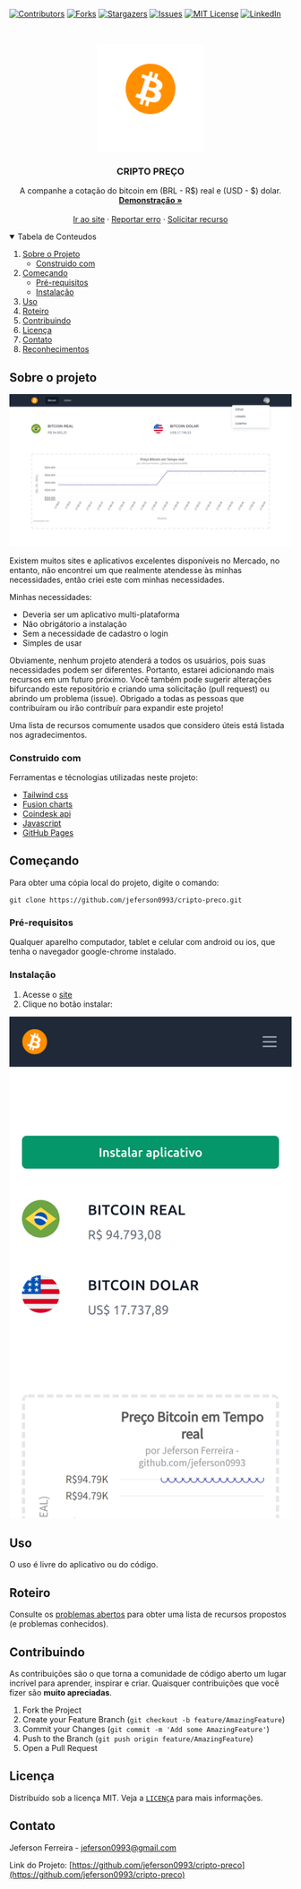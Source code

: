 <!-- PROJECT SHIELDS -->
[![Contributors][contributors-shield]][contributors-url]
[![Forks][forks-shield]][forks-url]
[![Stargazers][stars-shield]][stars-url]
[![Issues][issues-shield]][issues-url]
[![MIT License][license-shield]][license-url]
[![LinkedIn][linkedin-shield]][linkedin-url]


<!-- PROJECT LOGO -->
<br />
<p align="center">
  <a href="https://github.com/jeferson0993/cripto-preco">
    <img src="android-icon-192x192.png" alt="Logo" width="192" height="192">
  </a>

  <h3 align="center">CRIPTO PREÇO</h3>

  <p align="center">
    A companhe a cotação do bitcoin em (BRL - R$) real e (USD - $) dolar.
    <br />
    <a href="https://github.com/jeferson0993/cripto-preco"><strong>Demonstração »</strong></a>
    <br />
    <br />
    <a href="https://jeferson0993.github.io/cripto-preco/">Ir ao site</a>
    ·
    <a href="https://github.com/jeferson0993/cripto-preco/issues">Reportar erro</a>
    ·
    <a href="https://github.com/jeferson0993/cripto-preco/issues">Solicitar recurso</a>
  </p>
</p>


<!-- TABLE OF CONTENTS -->
<details open="open">
  <summary>Tabela de Conteudos</summary>
  <ol>
    <li>
      <a href="#sobre-o-projeto">Sobre o Projeto</a>
      <ul>
        <li><a href="#construido-com">Construido com</a></li>
      </ul>
    </li>
    <li>
      <a href="#começando">Começando</a>
      <ul>
        <li><a href="#pré-requisitos">Pré-requisitos</a></li>
        <li><a href="#instalação">Instalação</a></li>
      </ul>
    </li>
    <li><a href="#uso">Uso</a></li>
    <li><a href="#roteiro">Roteiro</a></li>
    <li><a href="#contribuindo">Contribuindo</a></li>
    <li><a href="#licença">Licença</a></li>
    <li><a href="#contato">Contato</a></li>
    <li><a href="#reconhecimentos">Reconhecimentos</a></li>
  </ol>
</details>


<!-- Sobre o projeto -->
## Sobre o projeto

[![Product Name Screen Shot][product-screenshot]](https://jeferson0993.github.io/cripto-preco)

Existem muitos sites e aplicativos excelentes disponíveis no Mercado, no entanto, não encontrei um que realmente atendesse às minhas necessidades, então criei este com minhas necessidades.

Minhas necessidades:
* Deveria ser um aplicativo multi-plataforma
* Não obrigátorio a instalação
* Sem a necessidade de cadastro o login
* Simples de usar

Obviamente, nenhum projeto atenderá a todos os usuários, pois suas necessidades podem ser diferentes. Portanto, estarei adicionando mais recursos em um futuro próximo. Você também pode sugerir alterações bifurcando este repositório e criando uma solicitação (pull request) ou abrindo um problema (issue). Obrigado a todas as pessoas que contribuíram ou irão contribuír para expandir este projeto!

Uma lista de recursos comumente usados ​​que considero úteis está listada nos agradecimentos.


<!-- Construido com -->
### Construido com

Ferramentas e técnologias utilizadas neste projeto:
* [Tailwind css](https://tailwindcss.com/)
* [Fusion charts](https://www.fusioncharts.com/)
* [Coindesk api](https://www.coindesk.com/)
* [Javascript](https://developer.mozilla.org/pt-BR/docs/Web/JavaScript)
* [GitHub Pages](https://pages.github.com)


<!-- Começando -->
## Começando

Para obter uma cópia local do projeto, digite o comando:
  ```
  git clone https://github.com/jeferson0993/cripto-preco.git
  ```


<!-- Pré-requisitos -->
### Pré-requisitos

Qualquer aparelho computador, tablet e celular com android ou ios, que tenha o navegador google-chrome instalado.


<!-- Instalação -->
### Instalação

1. Acesse o [site](https://jeferson0993.github.io/cripto-preco/)
2. Clique no botão instalar:

[![Product Name Screen Shot][install-screenshot]](https://jeferson0993.github.io/cripto-preco)


<!-- Uso -->
## Uso

O uso é livre do aplicativo ou do código.


<!-- Roteiro -->
## Roteiro

Consulte os [problemas abertos](https://github.com/jeferson0993/cripto-preco/issues) para obter uma lista de recursos propostos (e problemas conhecidos).


<!-- Contribuindo -->
## Contribuindo

As contribuições são o que torna a comunidade de código aberto um lugar incrível para aprender, inspirar e criar. Quaisquer contribuições que você fizer são **muito apreciadas**.

1. Fork the Project
2. Create your Feature Branch (`git checkout -b feature/AmazingFeature`)
3. Commit your Changes (`git commit -m 'Add some AmazingFeature'`)
4. Push to the Branch (`git push origin feature/AmazingFeature`)
5. Open a Pull Request


<!-- Licença -->
## Licença

Distribuído sob a licença MIT. Veja a [`LICENÇA`](https://github.com/jeferson0993/cripto-preco/blob/master/LICENSE.md) para mais informações.


<!-- Contato -->
## Contato

Jeferson Ferreira - jeferson0993@gmail.com

Link do Projeto: [https://github.com/jeferson0993/cripto-preco](https://github.com/jeferson0993/cripto-preco)



<!-- MARKDOWN LINKS & IMAGES -->
<!-- https://www.markdownguide.org/basic-syntax/#reference-style-links -->
[contributors-shield]: https://img.shields.io/github/contributors/jeferson0993/cripto-preco.svg?style=for-the-badge
[contributors-url]: https://github.com/jeferson0993/cripto-preco/graphs/contributors
[forks-shield]: https://img.shields.io/github/forks/jeferson0993/cripto-preco.svg?style=for-the-badge
[forks-url]: https://github.com/jeferson0993/cripto-preco/network/members
[stars-shield]: https://img.shields.io/github/stars/jeferson0993/cripto-preco.svg?style=for-the-badge
[stars-url]: https://github.com/jeferson0993/cripto-preco/stargazers
[issues-shield]: https://img.shields.io/github/issues/jeferson0993/cripto-preco.svg?style=for-the-badge
[issues-url]: https://github.com/jeferson0993/cripto-preco/issues
[license-shield]: https://img.shields.io/github/license/jeferson0993/cripto-preco.svg?style=for-the-badge
[license-url]: https://github.com/jeferson0993/cripto-preco/blob/master/LICENSE
[linkedin-shield]: https://img.shields.io/badge/-LinkedIn-black.svg?style=for-the-badge&logo=linkedin&colorB=555
[linkedin-url]: https://www.linkedin.com/in/jeferson-ferreira-4a036b143/
[product-screenshot]: screenshot.png
[install-screenshot]: install.png
